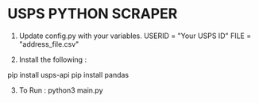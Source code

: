 # USPS PYTHON SCRAPER

1. Update config.py with your variables.
USERID = "Your USPS ID"
FILE = "address_file.csv"

2. Install the following :

pip install usps-api
pip install pandas

3. To Run :
python3 main.py
